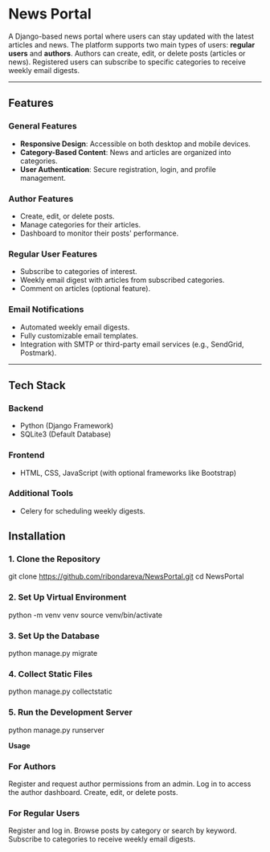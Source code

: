 # News Portal

A Django-based news portal where users can stay updated with the latest articles and news. The platform supports two main types of users: **regular users** and **authors**. Authors can create, edit, or delete posts (articles or news). Registered users can subscribe to specific categories to receive weekly email digests.

---

## Features

### General Features
- **Responsive Design**: Accessible on both desktop and mobile devices.
- **Category-Based Content**: News and articles are organized into categories.
- **User Authentication**: Secure registration, login, and profile management.

### Author Features
- Create, edit, or delete posts.
- Manage categories for their articles.
- Dashboard to monitor their posts' performance.

### Regular User Features
- Subscribe to categories of interest.
- Weekly email digest with articles from subscribed categories.
- Comment on articles (optional feature).

### Email Notifications
- Automated weekly email digests.
- Fully customizable email templates.
- Integration with SMTP or third-party email services (e.g., SendGrid, Postmark).

---

## Tech Stack

### Backend
- Python (Django Framework)
- SQLite3 (Default Database)

### Frontend
- HTML, CSS, JavaScript (with optional frameworks like Bootstrap)

### Additional Tools
- Celery for scheduling weekly digests.
## Installation

### 1. Clone the Repository
git clone https://github.com/ribondareva/NewsPortal.git
cd NewsPortal

### 2. Set Up Virtual Environment
python -m venv venv
source venv/bin/activate 

### 3. Set Up the Database
python manage.py migrate

 ### 4. Collect Static Files
 python manage.py collectstatic

 ### 5. Run the Development Server
 python manage.py runserver


**Usage**

 ### For Authors
Register and request author permissions from an admin.
Log in to access the author dashboard.
Create, edit, or delete posts.

 ### For Regular Users
Register and log in.
Browse posts by category or search by keyword.
Subscribe to categories to receive weekly email digests.

